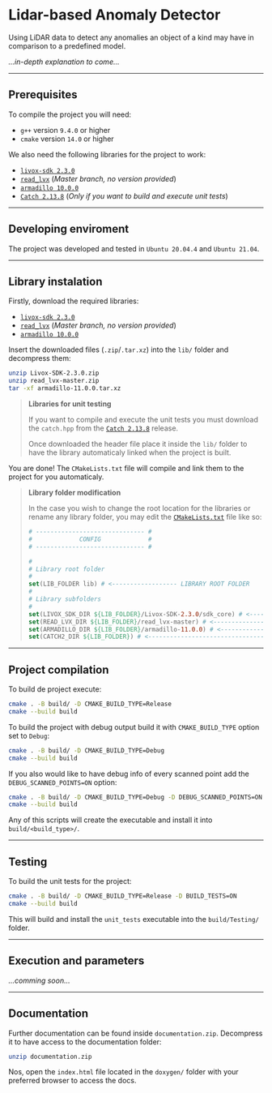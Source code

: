 # Lidar-based Anomaly Detector

Using LiDAR data to detect any anomalies an object of a kind may have in comparison to a predefined model.

*...in-depth explanation to come...*

---

## Prerequisites

To compile the project you will need:

- `g++` version `9.4.0` or higher
- `cmake` version `14.0` or higher

We also need the following libraries for the project to work:

- [`livox-sdk 2.3.0`](https://github.com/Livox-SDK/Livox-SDK/releases/tag/v2.3.0)
- [`read_lvx`](https://github.com/michalpelka/read_lvx) (*Master branch, no version provided*)
- [`armadillo 10.0.0`](https://sourceforge.net/projects/arma/files/)
- [`Catch 2.13.8`](https://github.com/catchorg/Catch2/releases/tag/v2.13.8) (*Only if you want to build and execute unit tests*)

---

## Developing enviroment

The project was developed and tested in `Ubuntu 20.04.4` and `Ubuntu 21.04`.

---

## Library instalation

Firstly, download the required libraries:

- [`livox-sdk 2.3.0`](https://github.com/Livox-SDK/Livox-SDK/releases/tag/v2.3.0)
- [`read_lvx`](https://github.com/michalpelka/read_lvx) (*Master branch, no version provided*)
- [`armadillo 10.0.0`](https://sourceforge.net/projects/arma/files/)

Insert the downloaded files (`.zip`/`.tar.xz`) into the `lib/` folder and decompress them:

```bash
unzip Livox-SDK-2.3.0.zip
unzip read_lvx-master.zip
tar -xf armadillo-11.0.0.tar.xz
```

> **Libraries for unit testing**
>
> If you want to compile and execute the unit tests you must download the `catch.hpp` from the [`Catch 2.13.8`](https://github.com/catchorg/Catch2/releases/tag/v2.13.8) release.
>
> Once downloaded the header file place it inside the `lib/` folder to have the library automaticaly linked when the project is built.

You are done! The `CMakeLists.txt` file will compile and link them to the project for you automaticaly.

> **Library folder modification**
>
> In the case you wish to change the root location for the libraries or rename any library folder, you may edit the [`CMakeLists.txt`](CMakeLists.txt) file like so:
>
> ```cmake
> # ------------------------------ #
> #             CONFIG             #
> # ------------------------------ #
> 
> #
> # Library root folder
> #
> set(LIB_FOLDER lib) # <------------------ LIBRARY ROOT FOLDER
> #
> # Library subfolders
> #
> set(LIVOX_SDK_DIR ${LIB_FOLDER}/Livox-SDK-2.3.0/sdk_core) # <---- LIVOX_SDK FOLDER
> set(READ_LVX_DIR ${LIB_FOLDER}/read_lvx-master) # <-------------- READ_LVX FOLDER
> set(ARMADILLO_DIR ${LIB_FOLDER}/armadillo-11.0.0) # <------------ ARMADILLO FOLDER
> set(CATCH2_DIR ${LIB_FOLDER}) # <-------------------------------- CATCH2 FOLDER
> ```

---

## Project compilation

To build de project execute:

```bash
cmake . -B build/ -D CMAKE_BUILD_TYPE=Release
cmake --build build
```

To build the project with debug output build it with `CMAKE_BUILD_TYPE` option set to `Debug`:

```bash
cmake . -B build/ -D CMAKE_BUILD_TYPE=Debug
cmake --build build
```

If you also would like to have debug info of every scanned point add the `DEBUG_SCANNED_POINTS=ON` option:

```bash
cmake . -B build/ -D CMAKE_BUILD_TYPE=Debug -D DEBUG_SCANNED_POINTS=ON
cmake --build build
```

Any of this scripts will create the executable and install it into `build/<build_type>/`.

---

## Testing

To build the unit tests for the project:

```bash
cmake . -B build/ -D CMAKE_BUILD_TYPE=Release -D BUILD_TESTS=ON
cmake --build build
```

This will build and install the `unit_tests` executable into the `build/Testing/` folder.

---

## Execution and parameters

*...comming soon...*

---

## Documentation

Further documentation can be found inside `documentation.zip`. Decompress it to have access to the documentation folder:

```bash
unzip documentation.zip
```

Nos, open the `index.html` file located in the `doxygen/` folder with your preferred browser to access the docs.

